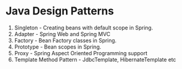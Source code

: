 # Java Design Patterns
1. Singleton - Creating beans with default scope in Spring.
2. Adapter - Spring Web and Spring MVC
3. Factory - Bean Factory classes in Spring.
4. Prototype - Bean scopes in Spring.
5. Proxy - Spring Aspect Oriented Programming support
6. Template Method Pattern - JdbcTemplate, HibernateTemplate etc
